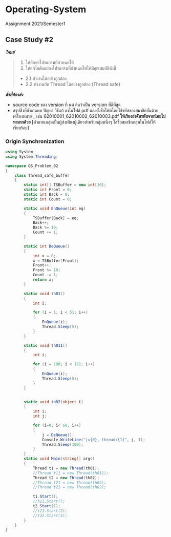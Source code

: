 # Operating-System
Assignment
2021/Semester1
## Case Study #2
***โจทย์***
> 1. ให้ศึกษาโปรแกรมที่กำหนดให้
> 2. ให้แก้ไขดัดแปลงโปรแกรมที่กำหนดให้ให้มีคุณสมบัติดังนี้
> - 2.1 ทำงานได้อย่างถูกต้อง
> - 2.2 ทำงานกับ Thread ได้อย่างถูกต้อง (Thread safe)

__*สิ่งที่ต้องส่ง*__

- source code ของ version ที่ นศ คิดว่าเป็น version ที่ดีที่สุด
- สรุปสิ่งที่สังเกตพบ ปัญหา วิธีแก้ ลงในไฟล์ pdf และตั้งชื่อไฟล์โดยใช้รหัสของสมาชิกคั่นด้วยเครื่องหมาย _ เช่น 62010001_62010002_62010003.pdf **ให้เรียงลำดับรหัสจากน้อยไปหามากด้วย**
[ตัวแทนกลุ่มเป็นผู้ส่งเพียงผู้เดียวสำหรับกลุ่มหนึ่งๆ ใส่ชื่อสมาชิกกลุ่มในไฟล์ให้เรียบร้อย]


### Origin Synchronization
```C#
using System;
using System.Threading;

namespace OS_Problem_02
{
    class Thread_safe_buffer
    {
        static int[] TSBuffer = new int[10];
        static int Front = 0;
        static int Back = 0;
        static int Count = 0;

        static void EnQueue(int eq)
        {
            TSBuffer[Back] = eq;
            Back++;
            Back %= 10;
            Count += 1;
        }

        static int DeQueue()
        {
            int x = 0;
            x = TSBuffer[Front];
            Front++;
            Front %= 10;
            Count -= 1;
            return x;
        }

        static void th01()
        {
            int i;

            for (i = 1; i < 51; i++)
            {
                EnQueue(i);
                Thread.Sleep(5);
            }
        }

        static void th011()
        {
            int i;

            for (i = 100; i < 151; i++)
            {
                EnQueue(i);
                Thread.Sleep(5);
            }
        }


        static void th02(object t)
        {
            int i;
            int j;

            for (i=0; i< 60; i++)
            {
                j = DeQueue();
                Console.WriteLine("j={0}, thread:{1}", j, t);
                Thread.Sleep(100);
            }
        }
        static void Main(string[] args)
        {
            Thread t1 = new Thread(th01);
            //Thread t11 = new Thread(th011);
            Thread t2 = new Thread(th02);
            //Thread t21 = new Thread(th02);
            //Thread t22 = new Thread(th02);

            t1.Start();
            //t11.Start();
            t2.Start(1);
            //t21.Start(2);
            //t22.Start(3);
        }
    }
}
```
